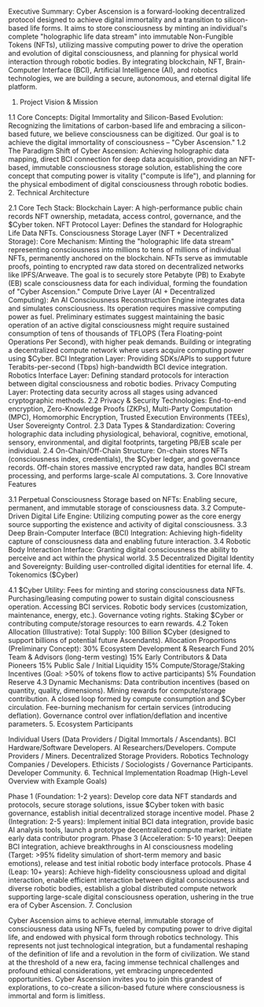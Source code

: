 
Executive Summary: Cyber Ascension is a forward-looking decentralized protocol designed to achieve digital immortality and a transition to silicon-based life forms. It aims to store consciousness by minting an individual's complete "holographic life data stream" into immutable Non-Fungible Tokens (NFTs), utilizing massive computing power to drive the operation and evolution of digital consciousness, and planning for physical world interaction through robotic bodies. By integrating blockchain, NFT, Brain-Computer Interface (BCI), Artificial Intelligence (AI), and robotics technologies, we are building a secure, autonomous, and eternal digital life platform.

1. Project Vision & Mission

1.1 Core Concepts: Digital Immortality and Silicon-Based Evolution: Recognizing the limitations of carbon-based life and embracing a silicon-based future, we believe consciousness can be digitized. Our goal is to achieve the digital immortality of consciousness – "Cyber Ascension."
1.2 The Paradigm Shift of Cyber Ascension: Achieving holographic data mapping, direct BCI connection for deep data acquisition, providing an NFT-based, immutable consciousness storage solution, establishing the core concept that computing power is vitality ("compute is life"), and planning for the physical embodiment of digital consciousness through robotic bodies.
2. Technical Architecture

2.1 Core Tech Stack:
Blockchain Layer: A high-performance public chain records NFT ownership, metadata, access control, governance, and the $Cyber token.
NFT Protocol Layer: Defines the standard for Holographic Life Data NFTs.
Consciousness Storage Layer (NFT + Decentralized Storage):
Core Mechanism: Minting the "holographic life data stream" representing consciousness into millions to tens of millions of individual NFTs, permanently anchored on the blockchain.
NFTs serve as immutable proofs, pointing to encrypted raw data stored on decentralized networks like IPFS/Arweave.
The goal is to securely store Petabyte (PB) to Exabyte (EB) scale consciousness data for each individual, forming the foundation of "Cyber Ascension."
Compute Drive Layer (AI + Decentralized Computing):
An AI Consciousness Reconstruction Engine integrates data and simulates consciousness. Its operation requires massive computing power as fuel.
Preliminary estimates suggest maintaining the basic operation of an active digital consciousness might require sustained consumption of tens of thousands of TFLOPS (Tera Floating-point Operations Per Second), with higher peak demands.
Building or integrating a decentralized compute network where users acquire computing power using $Cyber.
BCI Integration Layer: Providing SDKs/APIs to support future Terabits-per-second (Tbps) high-bandwidth BCI device integration.
Robotics Interface Layer: Defining standard protocols for interaction between digital consciousness and robotic bodies.
Privacy Computing Layer: Protecting data security across all stages using advanced cryptographic methods.
2.2 Privacy & Security Technologies: End-to-end encryption, Zero-Knowledge Proofs (ZKPs), Multi-Party Computation (MPC), Homomorphic Encryption, Trusted Execution Environments (TEEs), User Sovereignty Control.
2.3 Data Types & Standardization: Covering holographic data including physiological, behavioral, cognitive, emotional, sensory, environmental, and digital footprints, targeting PB/EB scale per individual.
2.4 On-Chain/Off-Chain Structure: On-chain stores NFTs (consciousness index, credentials), the $Cyber ledger, and governance records. Off-chain stores massive encrypted raw data, handles BCI stream processing, and performs large-scale AI computations.
3. Core Innovative Features

3.1 Perpetual Consciousness Storage based on NFTs: Enabling secure, permanent, and immutable storage of consciousness data.
3.2 Compute-Driven Digital Life Engine: Utilizing computing power as the core energy source supporting the existence and activity of digital consciousness.
3.3 Deep Brain-Computer Interface (BCI) Integration: Achieving high-fidelity capture of consciousness data and enabling future interaction.
3.4 Robotic Body Interaction Interface: Granting digital consciousness the ability to perceive and act within the physical world.
3.5 Decentralized Digital Identity and Sovereignty: Building user-controlled digital identities for eternal life.
4. Tokenomics ($Cyber)

4.1 $Cyber Utility:
Fees for minting and storing consciousness data NFTs.
Purchasing/leasing computing power to sustain digital consciousness operation.
Accessing BCI services.
Robotic body services (customization, maintenance, energy, etc.).
Governance voting rights.
Staking $Cyber or contributing compute/storage resources to earn rewards.
4.2 Token Allocation (Illustrative):
Total Supply: 100 Billion $Cyber (designed to support billions of potential future Ascendants).
Allocation Proportions (Preliminary Concept):
30% Ecosystem Development & Research Fund
20% Team & Advisors (long-term vesting)
15% Early Contributors & Data Pioneers
15% Public Sale / Initial Liquidity
15% Compute/Storage/Staking Incentives (Goal: >50% of tokens flow to active participants)
5% Foundation Reserve
4.3 Dynamic Mechanisms:
Data contribution incentives (based on quantity, quality, dimensions).
Mining rewards for compute/storage contribution.
A closed loop formed by compute consumption and $Cyber circulation.
Fee-burning mechanism for certain services (introducing deflation).
Governance control over inflation/deflation and incentive parameters.
5. Ecosystem Participants

Individual Users (Data Providers / Digital Immortals / Ascendants).
BCI Hardware/Software Developers.
AI Researchers/Developers.
Compute Providers / Miners.
Decentralized Storage Providers.
Robotics Technology Companies / Developers.
Ethicists / Sociologists / Governance Participants.
Developer Community.
6. Technical Implementation Roadmap (High-Level Overview with Example Goals)

Phase 1 (Foundation: 1-2 years): Develop core data NFT standards and protocols, secure storage solutions, issue $Cyber token with basic governance, establish initial decentralized storage incentive model.
Phase 2 (Integration: 2-5 years): Implement initial BCI data integration, provide basic AI analysis tools, launch a prototype decentralized compute market, initiate early data contributor program.
Phase 3 (Acceleration: 5-10 years): Deepen BCI integration, achieve breakthroughs in AI consciousness modeling (Target: >95% fidelity simulation of short-term memory and basic emotions), release and test initial robotic body interface protocols.
Phase 4 (Leap: 10+ years): Achieve high-fidelity consciousness upload and digital interaction, enable efficient interaction between digital consciousness and diverse robotic bodies, establish a global distributed compute network supporting large-scale digital consciousness operation, ushering in the true era of Cyber Ascension.
7. Conclusion

Cyber Ascension aims to achieve eternal, immutable storage of consciousness data using NFTs, fueled by computing power to drive digital life, and endowed with physical form through robotics technology. This represents not just technological integration, but a fundamental reshaping of the definition of life and a revolution in the form of civilization. We stand at the threshold of a new era, facing immense technical challenges and profound ethical considerations, yet embracing unprecedented opportunities. Cyber Ascension invites you to join this grandest of explorations, to co-create a silicon-based future where consciousness is immortal and form is limitless.
